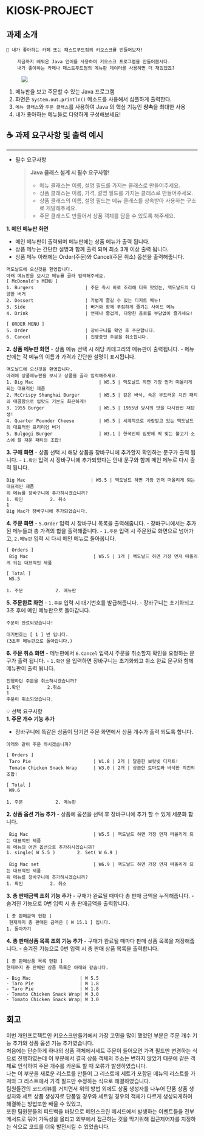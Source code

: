 # KIOSK-PROJECT
## 과제 소개

````
📢 내가 좋아하는 카페 또는 패스트푸드점의 키오스크를 만들어보자!

    지금까지 배워온 Java 언어를 사용하여 키오스크 프로그램을 만들어봅시다.
    내가 좋아하는 카페나 패스트푸드점의 메뉴판 데이터를 사용하면 더 재밌겠죠?
````
<figure>
    <img src="https://file.notion.so/f/f/83c75a39-3aba-4ba4-a792-7aefe4b07895/8ca4da3d-2338-41ec-ba10-84feae77273b/Untitled.png?id=d9bf83cd-5db6-44a4-9bc8-cef8fbfdb603&table=block&spaceId=83c75a39-3aba-4ba4-a792-7aefe4b07895&expirationTimestamp=1704873600000&signature=5fpPZTrGA83NrffRNQ8gyAd2MXyRrk9RfXV_7iKdNxU&downloadName=Untitled.png">
</figure>

1. 메뉴판을 보고 주문할 수 있는 Java 프로그램
2. 화면은 `System.out.println()` 메소드를 사용해서 심플하게 출력한다.
3. `메뉴 클래스`와 `주문 클래스`를 사용하여 Java 의 핵심 기능인 **상속**을 최대한 사용
4. 내가 좋아하는 메뉴들로 다양하게 구성해보세요!

## ☕ 과제 요구사항 및 출력 예시

---

- 필수 요구사항
    
    > **Java 클래스 설계 시 필수 요구사항!**
    > 
    > - 메뉴 클래스는 이름, 설명 필드를 가지는 클래스로 만들어주세요.
    > - 상품 클래스는 이름, 가격, 설명 필드를 가지는 클래스로 만들어주세요.
    > - 상품 클래스의 이름, 설명 필드는 메뉴 클래스를 상속받아 사용하는 구조로 개발해주세요.
    > - 주문 클래스도 만들어서 상품 객체를 담을 수 있도록 해주세요.

**1. 메인 메뉴판 화면**
   - 메인 메뉴판이 출력되며 메뉴판에는 상품 메뉴가 출력 됩니다.
   -  상품 메뉴는 간단한 설명과 함께 출력 되며 최소 3개 이상 출력 됩니다.
   - 상품 메뉴 아래에는 Order(주문)와 Cancel(주문 취소) 옵션을 출력해줍니다.
 ````
맥도날드에 오신것을 환영합니다.
아래 메뉴판을 보시고 메뉴를 골라 입력해주세요.
[ McDonald's MENU ]
1. Burgers                   | 주문 즉시 바로 조리해 더욱 맛있는, 맥도날드의 다양한 버거 
2. Dessert                   | 가볍게 즐길 수 있는 디저트 메뉴! 
3. Side                      | 버거와 함께 푸짐하게 즐기는 사이드 메뉴 
4. Drink                     | 언제나 즐겁게, 다양한 음료를 부담없이 즐기세요! 

[ ORDER MENU ]
5. Order                     | 장바구니를 확인 후 주문합니다. 
6. Cancel                    | 진행중인 주문을 취소합니다.
````
**2. 상품 메뉴판 화면**
    - 상품 메뉴 선택 시 해당 카테고리의 메뉴판이 출력됩니다.
    - 메뉴판에는 각 메뉴의 이름과 가격과 간단한 설명이 표시됩니다.
````
맥도날드에 오신것을 환영합니다.
아래에 상품메뉴판을 보시고 상품을 골라 입력해주세요.
1. Big Mac                        | W5.5 | 맥도날드 하면 가장 먼저 떠올리게 되는 대표적인 제품 
2. McCrispy Shanghai Burger       | W5.5 | 겉은 바삭, 속은 부드러운 치킨 패티의 매콤함으로 입맛도 기분도 화끈하게! 
3. 1955 Burger                    | W5.5 | 1955년 당시의 맛을 다시한번 재탄생! 
4. Quarter Pounder Cheese         | W5.5 | 세계적으로 사랑받고 있는 맥도날드의 대표적인 프리미엄 버거 
5. Bulgogi Burger                 | W3.1 | 한국인의 입맛에 딱 맞는 불고기 소스에 잘 재운 패티의 조합!
````
**3. 구매 화면**
    - 상품 선택 시 해당 상품을 장바구니에 추가할지 확인하는 문구가 출력 됩니다.
    - `1.확인` 입력 시 장바구니에 추가되었다는 안내 문구와 함께 메인 메뉴로 다시 출력 됩니다.
````
Big Mac                        | W5.5 | 맥도날드 하면 가장 먼저 떠올리게 되는 대표적인 제품 
위 메뉴를 장바구니에 추가하시겠습니까?
1. 확인          2. 취소
1
Big Mac가 장바구니에 추가되었습니다.
````
**4. 주문 화면**
    - `5.Order` 입력 시 장바구니 목록을 출력해줍니다.
    - 장바구니에서는 추가된 메뉴들과 총 가격의 합을 출력해줍니다.
    - `1.주문` 입력 시 주문완료 화면으로 넘어가고, `2.메뉴판` 입력 시 다시 메인 메뉴로 돌아옵니다.
````
[ Orders ]
 Big Mac                        | W5.5 | 1개 | 맥도날드 하면 가장 먼저 떠올리게 되는 대표적인 제품 

[ Total ] 
 W5.5

1. 주문            2. 메뉴판
````
**5. 주문완료 화면**
    - `1.주문` 입력 시 대기번호를 발급해줍니다.
    - 장바구니는 초기화되고 3초 후에 메인 메뉴판으로 돌아갑니다.
````
주문이 완료되었습니다! 

대기번호는 [ 1 ] 번 입니다.
(3초후 메뉴판으로 돌아갑니다.)
````
**6. 주문 취소 화면**
    - 메뉴판에서 `6.Cancel` 입력시 주문을 취소할지 확인을 요청하는 문구가 출력 됩니다.
    - `1.확인` 을 입력하면 장바구니는 초기화되고 취소 완료 문구와 함께 메뉴판이 출력 됩니다.
````
진행하던 주문을 취소하시겠습니까?
1.확인          2.취소
1
주문이 취소되었습니다.
````
💡 선택 요구사항  
**1. 주문 개수 기능 추가**
   - 장바구니에 똑같은 상품이 담기면 주문 화면에서 상품 개수가 출력 되도록 합니다.
````
아래와 같이 주문 하시겠습니까? 

[ Orders ]
 Taro Pie                       | W1.8 | 2개 | 달콤한 보랏빛 디저트! 
 Tomato Chicken Snack Wrap      | W3.0 | 2개 | 상큼한 토마토와 바삭한 치킨의 조합! 

[ Total ] 
 W9.6

1. 주문            2. 메뉴판
````
**2. 상품 옵션 기능 추가**
    - 상품에 옵션을 선택 후 장바구니에 추가 할 수 있게 세분화 합니다.
````
 Big Mac                        | W5.5 | 맥도날드 하면 가장 먼저 떠올리게 되는 대표적인 제품 
위 메뉴의 어떤 옵션으로 추가하시겠습니까?
1. single( W 5.5 )        2. Set( W 6.9 )
````
````
 Big Mac set                    | W6.9 | 맥도날드 하면 가장 먼저 떠올리게 되는 대표적인 제품 
위 메뉴를 장바구니에 추가하시겠습니까?
1. 확인          2. 취소
````
**3. 총 판매금액 조회 기능 추가**
    - 구매가 완료될 때마다 총 판매 금액을 누적해줍니다.
    - 숨겨진 기능으로 0번 입력 시 총 판매금액을 출력합니다.
````
[ 총 판매금액 현황 ] 
 현재까지 총 판매된 금액은 [ W 15.1 ] 입니다.
1. 돌아가기
````
**4. 총 판매상품 목록 조회 기능 추가**
    - 구매가 완료될 때마다 판매 상품 목록을 저장해줍니다.
    - 숨겨진 기능으로 0번 입력 시 총 판매 상품 목록을 출력합니다.
````
[ 총 판매상품 목록 현황 ] 
현재까지 총 판매된 상품 목록은 아래와 같습니다.

- Big Mac                  | W 5.5
- Taro Pie                 | W 1.8
- Taro Pie                 | W 1.8
- Tomato Chicken Snack Wrap| W 3.0
- Tomato Chicken Snack Wrap| W 3.0
````
## 회고
이번 개인프로젝트인 키오스크만들기에서 가장 고민을 많이 했었던 부분은 주문 개수 기능 추가와 상품 옵션 기능 추가였습니다.  
처음에는 단순하게 하나의 상품 객체에서세트 주문이 들어오면 가격 필드만 변경하는 식으로 진행하였는데 이 부분에서 결국 상품 객체의 
주소는 변하지 않았기 때문에 같은 객체로 인식하여 주문 개수를 카운트 할 때 오류가 발생하였습니다.  
나는 이 부분을 새로운 리스트를 만들어 그 리스트에 세트가 포함된 메뉴의 리스트를 가져와 그 리스트에서 가격 필드만 수정하는 식으로 해결하였습니다.  
팀원들간의 코드리뷰를 거치면서 위의 방법 외에도 상품 생성자를 나누어 단품 상품 생성자와 세트 상품 생성자로 단품일 경우와 세트일 경우의 객체가 다르게 생성되게하여 해결하는 방법또한 배울 수 있었고,  
또한 팀원분들의 피드백을 바탕으로 메인스크린 메서드에서 발생하는 이벤트들을 전부 메서드로 묶어 가독성을 올리고 외부에서 접근하는 것을 막기위해 접근제어자를 지정하는 식으로 코드를 더욱 발전시킬 수 있었습니다.
